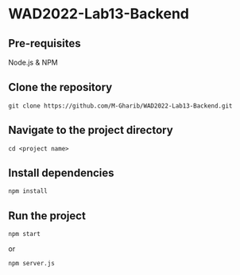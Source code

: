# WAD2022-Lab13-Backend

## Pre-requisites
Node.js \& NPM

## Clone the repository
```
git clone https://github.com/M-Gharib/WAD2022-Lab13-Backend.git
```

## Navigate to the project directory
```
cd <project name>
```

## Install dependencies
```
npm install
```

## Run the project
```
npm start
```

or 
```
npm server.js
```